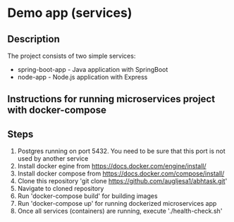 # Demo app (services)

## Description

The project consists of two simple services:
 - spring-boot-app - Java application with SpringBoot
 - node-app - Node.js application with Express

 ##  Instructions for running microservices project with docker-compose

 ## Steps
 1. Postgres running on port 5432. You need to be sure that this port is not used by another service
 2. Install docker egine from https://docs.docker.com/engine/install/
 3. Install docker compose from https://docs.docker.com/compose/install/
 4. Clone this repository 'git clone https://github.com/augljesa1/abhtask.git'
 5. Navigate to cloned repository
 6. Run 'docker-compose build' for building images
 7. Run 'docker-compose up' for running dockerized microservices app
 8. Once all services (containers) are running, execute './health-check.sh'

